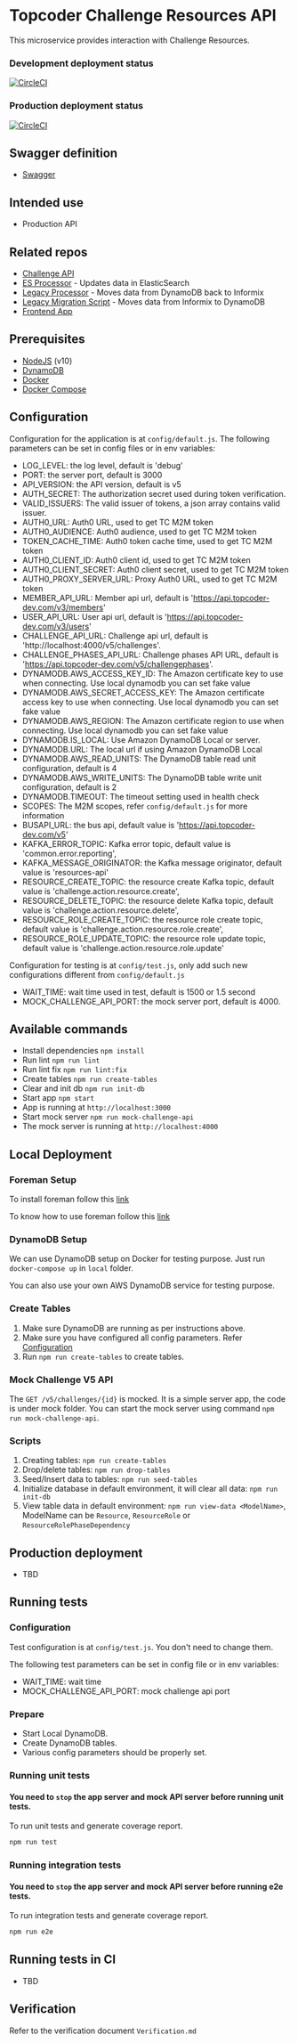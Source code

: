 # Topcoder Challenge Resources API

This microservice provides interaction with Challenge Resources.

### Development deployment status
[![CircleCI](https://circleci.com/gh/topcoder-platform/resources-api/tree/develop.svg?style=svg)](https://circleci.com/gh/topcoder-platform/resources-api/tree/develop)

### Production deployment status
[![CircleCI](https://circleci.com/gh/topcoder-platform/resources-api/tree/master.svg?style=svg)](https://circleci.com/gh/topcoder-platform/resources-api/tree/master)

## Swagger definition
-  [Swagger](https://github.com/topcoder-platform/resources-api/blob/develop/docs/swagger.yaml)

## Intended use
- Production API

## Related repos
-  [Challenge API](https://github.com/topcoder-platform/challenge-api)
-  [ES Processor](https://github.com/topcoder-platform/challenge-processor-es) - Updates data in ElasticSearch
-  [Legacy Processor](https://github.com/topcoder-platform/legacy-challenge-processor) - Moves data from DynamoDB back to Informix
-  [Legacy Migration Script](https://github.com/topcoder-platform/legacy-challenge-migration-script) - Moves data from Informix to DynamoDB
-  [Frontend App](https://github.com/topcoder-platform/challenge-engine-ui)

## Prerequisites
-  [NodeJS](https://nodejs.org/en/) (v10)
-  [DynamoDB](https://aws.amazon.com/dynamodb/)
-  [Docker](https://www.docker.com/)
-  [Docker Compose](https://docs.docker.com/compose/)

## Configuration

Configuration for the application is at `config/default.js`.
The following parameters can be set in config files or in env variables:

- LOG_LEVEL: the log level, default is 'debug'
- PORT: the server port, default is 3000
- API_VERSION: the API version, default is v5
- AUTH_SECRET: The authorization secret used during token verification.
- VALID_ISSUERS: The valid issuer of tokens, a json array contains valid issuer.
- AUTH0_URL: Auth0 URL, used to get TC M2M token
- AUTH0_AUDIENCE: Auth0 audience, used to get TC M2M token
- TOKEN_CACHE_TIME: Auth0 token cache time, used to get TC M2M token
- AUTH0_CLIENT_ID: Auth0 client id, used to get TC M2M token
- AUTH0_CLIENT_SECRET: Auth0 client secret, used to get TC M2M token
- AUTH0_PROXY_SERVER_URL: Proxy Auth0 URL, used to get TC M2M token
- MEMBER_API_URL: Member api url, default is 'https://api.topcoder-dev.com/v3/members'
- USER_API_URL: User api url, default is 'https://api.topcoder-dev.com/v3/users'
- CHALLENGE_API_URL: Challenge api url, default is 'http://localhost:4000/v5/challenges'.
- CHALLENGE_PHASES_API_URL: Challenge phases API URL, default is 'https://api.topcoder-dev.com/v5/challengephases'.
- DYNAMODB.AWS_ACCESS_KEY_ID: The Amazon certificate key to use when connecting. Use local dynamodb you can set fake value
- DYNAMODB.AWS_SECRET_ACCESS_KEY: The Amazon certificate access key to use when connecting. Use local dynamodb you can set fake value
- DYNAMODB.AWS_REGION: The Amazon certificate region to use when connecting. Use local dynamodb you can set fake value
- DYNAMODB.IS_LOCAL: Use Amazon DynamoDB Local or server.
- DYNAMODB.URL: The local url if using Amazon DynamoDB Local
- DYNAMODB.AWS_READ_UNITS: The DynamoDB table read unit configuration, default is 4
- DYNAMODB.AWS_WRITE_UNITS: The DynamoDB table write unit configuration, default is 2
- DYNAMODB.TIMEOUT: The timeout setting used in health check
- SCOPES: The M2M scopes, refer `config/default.js` for more information
- BUSAPI_URL: the bus api, default value is 'https://api.topcoder-dev.com/v5'
- KAFKA_ERROR_TOPIC: Kafka error topic, default value is 'common.error.reporting',
- KAFKA_MESSAGE_ORIGINATOR: the Kafka message originator, default value is 'resources-api'
- RESOURCE_CREATE_TOPIC: the resource create Kafka topic, default value is 'challenge.action.resource.create',
- RESOURCE_DELETE_TOPIC: the resource delete Kafka topic, default value is 'challenge.action.resource.delete',
- RESOURCE_ROLE_CREATE_TOPIC: the resource role create topic, default value is 'challenge.action.resource.role.create',
- RESOURCE_ROLE_UPDATE_TOPIC: the resource role update topic, default value is 'challenge.action.resource.role.update'

Configuration for testing is at `config/test.js`, only add such new configurations different from `config/default.js`
- WAIT_TIME: wait time used in test, default is 1500 or 1.5 second
- MOCK_CHALLENGE_API_PORT: the mock server port, default is 4000.

## Available commands
- Install dependencies `npm install`
- Run lint `npm run lint`
- Run lint fix `npm run lint:fix`
- Create tables `npm run create-tables`
- Clear and init db `npm run init-db`
- Start app `npm start`
- App is running at `http://localhost:3000`
- Start mock server `npm run mock-challenge-api`
- The mock server is running at `http://localhost:4000`

## Local Deployment
### Foreman Setup
To install foreman follow this [link](https://theforeman.org/manuals/1.24/#3.InstallingForeman)

To know how to use foreman follow this [link](https://theforeman.org/manuals/1.24/#2.Quickstart)

  
### DynamoDB Setup

We can use DynamoDB setup on Docker for testing purpose. Just run `docker-compose up` in `local` folder.

You can also use your own AWS DynamoDB service for testing purpose.

### Create Tables

1. Make sure DynamoDB are running as per instructions above.
2. Make sure you have configured all config parameters. Refer [Configuration](#configuration)
3. Run `npm run create-tables` to create tables.

### Mock Challenge V5 API

The `GET /v5/challenges/{id}` is mocked. It is a simple server app, the code is under mock folder.
You can start the mock server using command `npm run mock-challenge-api`.

### Scripts
1. Creating tables: `npm run create-tables`
2. Drop/delete tables: `npm run drop-tables`
3. Seed/Insert data to tables: `npm run seed-tables`
4. Initialize database in default environment, it will clear all data: `npm run init-db`
5. View table data in default environment: `npm run view-data <ModelName>`, ModelName can be `Resource`, `ResourceRole` or `ResourceRolePhaseDependency`


## Production deployment

- TBD

## Running tests

### Configuration
Test configuration is at `config/test.js`. You don't need to change them.

The following test parameters can be set in config file or in env variables:

- WAIT_TIME: wait time
- MOCK_CHALLENGE_API_PORT: mock challenge api port


### Prepare

- Start Local DynamoDB.
- Create DynamoDB tables.
- Various config parameters should be properly set.

### Running unit tests

#### You need to `stop` the app server and mock API server before running unit tests.

To run unit tests and generate coverage report.

```bash
npm run test
```

### Running integration tests

#### You need to `stop` the app server and mock API server before running e2e tests.

To run integration tests and generate coverage report.

```bash
npm run e2e
```

## Running tests in CI
- TBD

## Verification

Refer to the verification document `Verification.md`